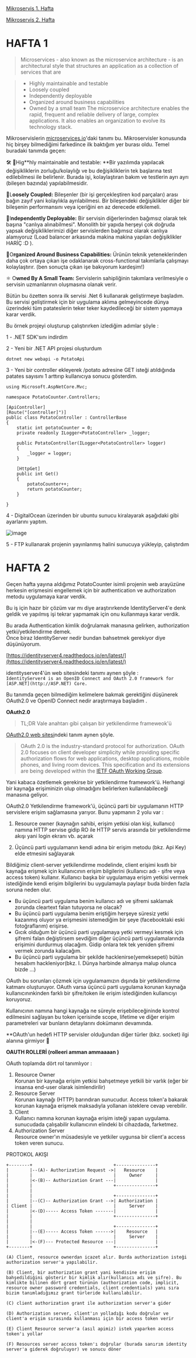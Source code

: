 [Mikroservis 1. Hafta](craftdocs://open?blockId=ACCD0898-80DA-4EB5-B148-F4A078D80B79&spaceId=2a34d323-6d73-18d7-716e-dc3fdcf98182)

[Mikroservis 2. Hafta ](craftdocs://open?blockId=5EE01C71-5EE5-47D5-8C24-6E2B559FE490&spaceId=2a34d323-6d73-18d7-716e-dc3fdcf98182)
# HAFTA 1
> Microservices - also known as the microservice architecture - is an architectural style that structures an application as a collection of services that are

> - Highly maintainable and testable
> - Loosely coupled
> - Independently deployable
> - Organized around business capabilities
> - Owned by a small team
> The microservice architecture enables the rapid, frequent and reliable delivery of large, complex applications. It also enables an organization to evolve its technology stack.


Mikroservislerin [microservices.io](https://microservices.io)'daki tanımı bu. Mikroservisler konusunda hiç birşey bilmediğimi farkedince ilk baktığım yer burası oldu. Temel buradaki tanımda geçen:  


🛠️ 🥼Hig**hly maintainable and testable:  **Bir yazılımda yapılacak değişikliklerin zorluğu/kolaylığı ve bu değişikliklerin tek başlarına test edilebilmesi ile belirlenir. Burada işi, kolaylaştıran bakım ve testlerin ayrı ayrı (bileşen bazında) yapılabilmesidir.

🧵L**oosely Coupled:**  Bileşenler (bir işi gerçekleştiren kod parçaları) arası bağın zayıf yani kolaylıkla ayrılabilmesi. Bir bileşendeki değişiklikler diğer bir bileşenin performansını veya içeriğini en az derecede etkilemeli. 

🛫I**ndependently Deployable:**   Bir servisin diğerlerinden bağımsız olarak tek başına "canlıya alınabilmesi". Monolith bir yapıda herşeyi çok doğruda yapsak değişikliklerimizi diğer servislerden bağımsız olarak canlıya alamıyoruz (Load balancer arkasında makina makina yapılan değişiklikler HARİÇ :D ). 

🎯O**rganized Around Business Capabilities:** Ürünün teknik yeteneklerinden daha çok ortaya çıkan işe odaklanarak cross-functional takımlarla çalışmayı kolaylaştırır. (ben sonuçta çıkan işe bakıyorum kardeşim!)

⚛️ O**wned By A Small Team:** Servislerin sahipliğinin takımlara verilmesiyle o servisin uzmanlarının oluşmasına olanak verir.

Bütün bu özetten sonra ilk servisi .Net 6 kullanarak geliştirmeye başladım. Bu servisi geliştirmek için bir uygulama aklıma gelmeyincede dünya üzerindeki tüm patateslerin teker teker kaydedileceği bir sistem yapmaya karar verdik. 

Bu örnek projeyi oluşturup çalıştırırken izlediğim adımlar şöyle :

  
1 - .NET SDK'sını indirdim

2 - Yeni bir .NET API projesi oluşturdum 

```other
dotnet new webapi -o PotatoApi
```


3 - Yeni bir controller ekleyerek /potato adresine GET isteği atıldığında patates sayısını 1 arttırıp kullanıcıya sonucu gösterdim. 

```other
using Microsoft.AspNetCore.Mvc;

namespace PotatoCounter.Controllers;

[ApiController]
[Route("[controller]")]
public class PotatoController : ControllerBase
{
    static int potatoCounter = 0;
    private readonly ILogger<PotatoController> _logger;

    public PotatoController(ILogger<PotatoController> logger)
    {
        _logger = logger;
    }

    [HttpGet]
    public int Get()
    {
        potatoCounter++;
        return potatoCounter;
    }
    
}

```


4 - DigitalOcean üzerinden bir ubuntu sunucu kiralayarak aşağıdaki gibi ayarlarını yaptım.

![image](https://res.craft.do/user/full/2a34d323-6d73-18d7-716e-dc3fdcf98182/doc/05AEB025-272F-40C4-8CD4-B2E24377E79C/1F649284-BC5F-4113-8483-DB9FF599A3B3_2/K2y9MlJJxacvezj1DPlPQF2lcXhxC6XOEyZFx1yxvd8z/ubuntu_comands.png)

5 - FTP kullanarak projenin yayınlanmış halini sunucuya yükleyip, çalıştırdım 

# HAFTA 2


Geçen hafta yayına aldığımız PotatoCounter isimli projenin web arayüzüne herkesin erişmesini engellemek için bir authentication ve authorization metodu uygulamaya karar verdik. 

Bu iş için hazır bir çözüm var mı diye araştırırkende IdentityServer4'e denk geldik ve yapılmış işi tekrar yapmamak için onu kullanmaya karar verdik.

Bu arada Authentication kimlik doğrulamak manasına gelirken, authorization yetki/yetkilendirme demek.   
Önce biraz IdentityServer nedir bundan bahsetmek gerekiyor diye düşünüyorum. 

[https://identityserver4.readthedocs.io/en/latest/](https://identityserver4.readthedocs.io/en/latest/)

identityserver4'ün web sitesindeki tanımı aynen şöyle :   
`IdentityServer4 is an OpenID Connect and OAuth 2.0 framework for [ASP.NET](http://ASP.NET) Core.`

Bu tanımda geçen bilmediğim kelimelere bakmak gerektiğini düşünerek OAuth2.0 ve OpenID Connect nedir araştırmaya başladım . 

**OAuth2.0** 
> TL;DR Vale anahtarı gibi çalışan bir yetkilendirme frameweok'ü 


[OAuth2.0 web sitesi](https://oauth.net/2/)ndeki tanım aynen şöyle.
> OAuth 2.0 is the industry-standard protocol for authorization. OAuth 2.0 focuses on client developer simplicity while providing specific authorization flows for web applications, desktop applications, mobile phones, and living room devices. This specification and its extensions are being developed within the [IETF OAuth Working Group](https://www.ietf.org/mailman/listinfo/oauth).


Yani kabaca özetlemek gerekirse bir yetkilendirme framework'ü. Herhangi bir kaynağa erişiminizin olup olmadığını belirlerken kullanılabileceği manasına geliyor.

OAuth2.0 Yetkilendirme framework'ü, üçüncü parti bir uygulamanın HTTP servislere erişim sağlamasına yarıyor. Bunu yapmanın 2 yolu var :

 1.   Resource owner (kaynağın sahibi, erişim yetkisi olan kişi, kullanıcı) namına HTTP servise gidip RO ile HTTP servis arasında bir yetkilendirme akışı yani login ekranı vb. açarak 


2. Üçüncü parti uygulamanın kendi adına bir erişim metodu (bkz. Api Key) elde etmesini sağlayarak  

Bildiğimiz client-server yetkilendirme modelinde, client erişimi kısıtlı bir kaynağa erişmek için kullanıcının erişim bilgilerini (kullanıcı adı - şifre veya access token) kullanır. Kullanıcı başka bir uygulamaya erişim yetkisi vermek istediğinde kendi erişim bilgilerini bu uygulamayla paylaşır buda birden fazla soruna neden olur. 


- Bu üçüncü parti uygulama benim kullanıcı adı ve şifremi saklamak zorunda cleartext falan tutuyorsa ne olacak?
- Bu üçüncü parti uygulama benim eriştiğim herşeye süresiz yetki kazanmış oluyor ya erişmesini istemediğim bir şeye (facebooktaki eski fotoğraflarım) erişirse.
- Gıcık olduğum bir üçüncü parti uygulamaya yetki vermeyi kesmek için şifremi falan değiştirsem sevdiğim diğer üçüncü parti uygulamalarında erişimini durdurmuş olacağım. Gidip onlara tek tek yeniden şifremi vermek zorunda kalacağım.
- Bu üçüncü parti uygulama bir şekilde hacklenirse(yemeksepeti) bütün hesabım hackleniyor(bkz. I. Dünya harbinde almanya malup olunca bizde ...)

OAuth bu sorunları çözmek için uygulamamızın dışında bir yetkilendirme katmanı oluşturuyor. OAuth varsa üçüncü parti uygulama korunan kaynağa kullanıcınınkinden farklı bir şifre/token ile erişim istediğinden kullanıcıyı koruyoruz. 

Kullanıcının namına hangi kaynağa ne süreyle erişebileceğininde kontrol edilmesini sağlayan bu token içerisinde scope, lifetime ve diğer erişim parametreleri var bunların detaylarını dokümanın devamında. 

**OAuth'un hedefi HTTP servisler olduğundan diğer türler (bkz. socket) ilgi alanına girmiyor 🙂

**OAUTH ROLLERİ (rolleeri amman ammaaaan )**

OAuth toplamda dört rol tanımlıyor : 


1. Resource Owner  
Korunan bir kaynağa erişim yetkisi bahşetmeye yetkili bir varlık (eğer bir insansa end-user olarak isimlendirilir)
2. Resource Server  
Korunan kaynağı (HTTP) barındıran sunucudur. Access token'a bakarak korunan kaynağa erişmek maksadıyla yollanan isteklere cevap verebilir.
3. Client  
Kullanıcı namına korunan kaynağa erişim isteği yapan uygulama. sunucudada çalışabilir kullanıcının elindeki bi cihazdada, farketmez.  
4. Authorization Server  
Resource owner'ın müsadesiyle ve yetkiler uygunsa bir client'a access token veren sunucu.

 PROTOKOL AKIŞI

```other
+--------+                               +---------------+  
|        |--(A)- Authorization Request ->|   Resource    |  
|        |                               |     Owner     |  
|        |<-(B)-- Authorization Grant ---|               |  
|        |                               +---------------+  
|        |  
|        |                               +---------------+  
|        |--(C)-- Authorization Grant -->| Authorization |  
| Client |                               |     Server    |  
|        |<-(D)----- Access Token -------|               |  
|        |                               +---------------+  
|        |  
|        |                               +---------------+  
|        |--(E)----- Access Token ------>|    Resource   |  
|        |                               |     Server    |  
|        |<-(F)--- Protected Resource ---|               |  
+--------+                               +---------------+

```


	(A) Client, resource ownerdan icazet alır. Burda authorization isteği authorization server'a yapılabilir.

	(B) Client, bir authorization grant yani kendisine erişim bahşedildiğini gösterir bir kimlik alır(kullanıcı adı ve şifre). Bu kimlikte bilinen dört grant türünün (authorization code, implicit, resource owner password credentials, client credentials) yanı sıra bizim tanımladığımız grant türleride kullanılabilir.

	(C) client authorization grant ile authorization server'a gider 

	(D) Authorization server, client'ın yolladığı kodu doğrular ve client'a erişim sırasında kullanması için bir access token verir

	(E) Client Resource server'a (asıl apimiz) istek yaparken access token'ı yollar

	(F) Resources server access token'ı doğrular (burada sanırım identity server'a giderek doğruluyor) ve sonucu döner 

